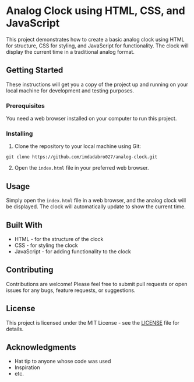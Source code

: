 # Analog Clock using HTML, CSS, and JavaScript

This project demonstrates how to create a basic analog clock using HTML for structure, CSS for styling, and JavaScript for functionality. The clock will display the current time in a traditional analog format.

## Getting Started

These instructions will get you a copy of the project up and running on your local machine for development and testing purposes.

### Prerequisites

You need a web browser installed on your computer to run this project.

### Installing

1. Clone the repository to your local machine using Git:

```
git clone https://github.com/imdadabro027/analog-clock.git
```


2. Open the `index.html` file in your preferred web browser.

## Usage

Simply open the `index.html` file in a web browser, and the analog clock will be displayed. The clock will automatically update to show the current time.

## Built With

- HTML - for the structure of the clock
- CSS - for styling the clock
- JavaScript - for adding functionality to the clock

## Contributing

Contributions are welcome! Please feel free to submit pull requests or open issues for any bugs, feature requests, or suggestions.

## License

This project is licensed under the MIT License - see the [LICENSE](LICENSE) file for details.

## Acknowledgments

- Hat tip to anyone whose code was used
- Inspiration
- etc.


